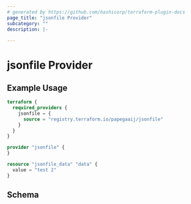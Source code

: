 ```yaml
---
# generated by https://github.com/hashicorp/terraform-plugin-docs
page_title: "jsonfile Provider"
subcategory: ""
description: |-
  
---
```


# jsonfile Provider



## Example Usage

```terraform
terraform {
  required_providers {
    jsonfile = {
      source = "registry.terraform.io/papegaaij/jsonfile"
    }
  }
}

provider "jsonfile" {
}

resource "jsonfile_data" "data" {
  value = "test 2"
}
```

<!-- schema generated by tfplugindocs -->
## Schema
